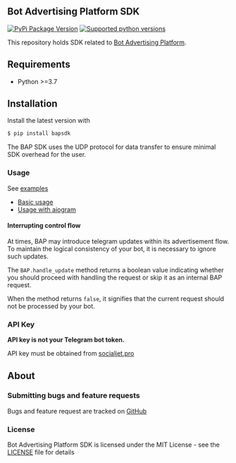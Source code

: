 ## Bot Advertising Platform SDK

[![PyPi Package Version](https://img.shields.io/pypi/v/bapsdk.svg?style=flat-square)](https://pypi.python.org/pypi/bapsdk)
[![Supported python versions](https://img.shields.io/pypi/pyversions/bapsdk.svg?style=flat-square)](https://pypi.python.org/pypi/bapsdk)

This repository holds SDK related to
[Bot Advertising Platform](https://publisher.socialjet.pro/).

## Requirements

- Python >=3.7

## Installation

Install the latest version with

```bash
$ pip install bapsdk
```

The BAP SDK uses the UDP protocol for data transfer to ensure minimal SDK overhead for the user.

### Usage

See [examples](./examples)

- [Basic usage](examples/basic.py)
- [Usage with aiogram](examples/aiogram_bot.py)

#### Interrupting control flow

At times, BAP may introduce telegram updates within its advertisement flow. To maintain the logical consistency of your bot, it is necessary to ignore such updates.

The `BAP.handle_update` method returns a boolean value indicating whether you should proceed with handling the request or skip it as an internal BAP request.

When the method returns `false`, it signifies that the current request should not be processed by your bot.

### API Key

**API key is not your Telegram bot token.**

API key must be obtained from [socialjet.pro](https://publisher.socialjet.pro/)

## About

### Submitting bugs and feature requests

Bugs and feature request are tracked on [GitHub](https://github.com/codd-tech/bap-sdk-python)

### License

Bot Advertising Platform SDK is licensed under the MIT License - see the [LICENSE](LICENSE) file for details
